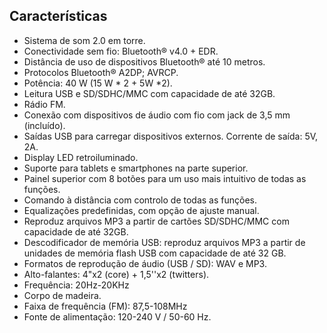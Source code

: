 ## Características  

- Sistema de som 2.0 em torre. 
- Conectividade sem fio: Bluetooth® v4.0 + EDR. 
- Distância de uso de dispositivos Bluetooth® até 10 metros. 
- Protocolos Bluetooth® A2DP; AVRCP. 
- Potência: 40 W (15 W * 2 + 5W *2). 
- Leitura USB e SD/SDHC/MMC com capacidade de até 32GB. 
- Rádio FM. 
- Conexão com dispositivos de áudio com fio com jack de 3,5 mm (incluído). 
- Saídas USB para carregar dispositivos externos. Corrente de saída: 5V, 2A. 
- Display LED retroiluminado. 
- Suporte para tablets e smartphones na parte superior. 
- Painel superior com 8 botões para um uso mais intuitivo de todas as funções. 
- Comando à distância com controlo de todas as funções. 
- Equalizações predefinidas, com opção de ajuste manual. 
- Reproduz arquivos MP3 a partir de cartões SD/SDHC/MMC com capacidade de até 32GB. 
- Descodificador de memória USB: reproduz arquivos MP3 a partir de unidades de memória flash USB com capacidade de até 32 GB. 
- Formatos de reprodução de áudio (USB / SD): WAV e MP3. 
- Alto-falantes: 4"x2 (core) + 1,5''x2 (twitters). 
- Frequência: 20Hz-20KHz 
- Corpo de madeira. 
- Faixa de frequência (FM): 87,5-108MHz 
- Fonte de alimentação: 120-240 V / 50-60 Hz.
